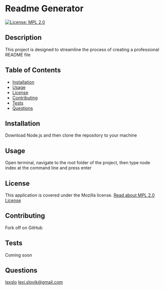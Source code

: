# Readme Generator
[![License: MPL 2.0](https://img.shields.io/badge/License-MPL_2.0-brightgreen.svg)](https://opensource.org/licenses/MPL-2.0)

## Description
This project is designed to streamline the process of creating a professional README file

## Table of Contents
* [Installation](#installation)
* [Usage](#usage)
* [License](#license)
* [Contributing](#contributing)
* [Tests](#tests)
* [Questions](#questions)

## Installation
Download Node.js and then clone the repository to your machine

## Usage
Open terminal, navigate to the root folder of the project, then type node index at the command line and press enter

## License
 This application is covered under the Mozilla license.
[Read about MPL 2.0 License](https://opensource.org/licenses/MPL-2.0)

## Contributing
Fork off on GitHub

## Tests
Coming soon

## Questions
[lexslo](https://github.com/lexslo/)
lexi.slovik@gmail.com

